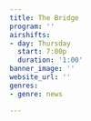 ```yaml
---
title: The Bridge
program: ''
airshifts:
- day: Thursday
  start: 7:00p
  duration: '1:00'
banner_image: ''
website_url: ''
genres:
- genre: news

---
```

